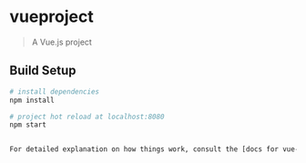 # vueproject

> A Vue.js project

## Build Setup

``` bash
# install dependencies
npm install

# project hot reload at localhost:8080
npm start


For detailed explanation on how things work, consult the [docs for vue-loader](http://vuejs.github.io/vue-loader).
